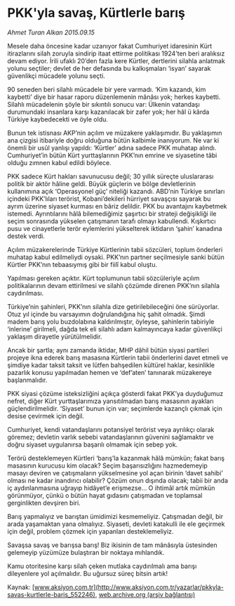 # PKK'yla savaş, Kürtlerle barış

*Ahmet Turan Alkan 2015.09.15*

<div class="pNewsDetailMainContent" itemprop="articleBody">
 <p>
  Mesele daha öncesine kadar uzanıyor fakat Cumhuriyet idaresinin Kürt itirazlarını silah zoruyla sindirip itaat ettirme politikası 1924’ten beri aralıksız devam ediyor. İrili ufaklı 20’den fazla kere Kürtler, dertlerini silahla anlatmak yolunu seçtiler; devlet de her defasında bu kalkışmaları ‘isyan’ sayarak güvenlikçi mücadele yolunu seçti.
 </p>
 <p>
  90 seneden beri silahlı mücadele bir yere varmadı. ‘Kim kazandı, kim kaybetti’ diye bir hasar raporu düzenlemenin mânâsı yok; herkes kaybetti. Silahlı mücadelenin şöyle bir sıkıntılı sonucu var: Ülkenin vatandaşı durumundaki insanlara karşı kazanılacak bir zafer yok; her hâl ü kârda Türkiye kaybedecekti ve öyle oldu.
 </p>
 <p>
  Bunun tek istisnası AKP’nin açılım ve müzakere yaklaşımıdır. Bu yaklaşımın ana çizgisi itibariyle doğru olduğuna bütün kalbimle inanıyorum. Ne var ki önemli bir usûl yanlışı yapıldı: ‘Kürtler’ adına sadece PKK muhatap alındı. Cumhuriyet’in bütün Kürt yurttaşlarının PKK’nın emrine ve siyasetine tâbi olduğu zımnen kabul edildi böylece.
 </p>
 <p>
  PKK sadece Kürt hakları savunucusu değil; 30 yıllık süreçte uluslararası politik bir aktör hâline geldi. Büyük güçlerin ve bölge devletlerinin kullanımına açık ‘Operasyonel güç’ niteliği kazandı. ABD’nin Türkiye sınırları içindeki PKK’lıları terörist, Kobani’dekileri hürriyet savaşçısı sayarak bu ayrım üzerine siyaset kurması en bâriz delildir. PKK bu avantajını kaybetmek istemedi. Ayrıntılarını hâlâ bilemediğimiz şaşırtıcı bir strateji değişikliği ile seçim sonrasında yükselen çatışmanın tarafı olmayı kabullendi. Kışkırtıcı pusu ve cinayetlerle terör eylemlerini yükselterek iktidarın ‘şahin’ kanadına destek verdi.
 </p>
 <p>
  Açılım müzakerelerinde Türkiye Kürtlerinin tabii sözcüleri, toplum önderleri muhatap kabul edilmeliydi oysaki. PKK’nın partner seçilmesiyle sanki bütün Kürtler PKK’nın tebaasıymış gibi bir fiilî kabul oluştu.
 </p>
 <p>
  Yapılması gereken açıktır. Kürt toplumunun tabii sözcüleriyle açılım politikalarının devam ettirilmesi ve silahlı çözümde direnen PKK’nın silahla caydırılması.
 </p>
 <p>
  Türkiye’nin şahinleri, PKK’nın silahla dize getirilebileceğini öne sürüyorlar. Otuz yıl içinde bu varsayımın doğrulandığına hiç şahit olmadık. Şimdi madem barış yolu buzdolabına kaldırılmıştır, öyleyse, şahinlerin tabiriyle ‘inlerine’ girilmeli, dağda tek eli silahlı adam kalmayıncaya kadar güvenlikçi yaklaşım dirayetle yürütülmelidir.
 </p>
 <p>
  Ancak bir şartla; aynı zamanda iktidar, MHP dâhil bütün siyasi partileri projeye ikna ederek barış masasına Kürtlerin tabii önderlerini davet etmeli ve şimdiye kadar taksit taksit ve lütfen bahşedilen kültürel haklar, kesinlikle pazarlık konusu yapılmadan hemen ve ‘def’aten’ tanınarak müzakereye başlanmalıdır.
 </p>
 <p>
  PKK siyasi çözüme isteksizliğini açıkça gösterdi fakat PKK’ya duyduğumuz nefret, diğer Kürt yurttaşlarımıza yansıtılmadan barış masasının ayakları güçlendirilmelidir. ‘Siyaset’ bunun için var; seçimlerde kazançlı çıkmak için desise çevirmek için değil.
 </p>
 <p>
  Cumhuriyet, kendi vatandaşlarını potansiyel terörist veya ayrılıkçı olarak göremez; devletin varlık sebebi vatandaşlarının güvenini sağlamaktır ve doğru siyaset uygulanırsa başarılı olmamak için sebep yok.
 </p>
 <p>
  Terörü desteklemeyen Kürtleri ‘barış’la kazanmak hâlâ mümkün; fakat barış masasının kurucusu kim olacak? Seçim başarısızlığını hazmedemeyip masayı deviren ve çatışmaların yükselmesine yol açan birinin ‘davet sahibi’ olması ne kadar inandırıcı olabilir? Çözüm onun dışında olacak; tabii bir anda iç aydınlanmasına uğrayıp hidâyet’e erişmezse... O ihtimâl artık mümkün görünmüyor, çünkü o bütün hayat gıdasını çatışmadan ve toplamsal gerginlikten devşiren biri.
 </p>
 <p>
  Barış yapmalıyız ve barıştan ümidimizi kesmemeliyiz. Çatışmadan değil, bir arada yaşamaktan yana olmalıyız. Siyaseti, devleti katakulli ile ele geçirmek için değil, problem çözmek için yapanları desteklemeliyiz.
 </p>
 <p>
  Savaşsa savaş ve barışsa barış! Biz ikisinin de tam mânâsıyla üstesinden gelemeyip yüzümüze bulaştıran bir noktaya mıhlandık.
 </p>
 <p>
  Kamu otoritesine karşı silah çeken mutlaka caydırılmalı ama barışı dileyenlere yol açılmalıdır. Bu uğursuz süreç bitsin artık!
 </p>
</div>


Kaynak: [www.aksiyon.com.tr](http://www.aksiyon.com.tr/yazarlar/pkkyla-savas-kurtlerle-baris_552246), [web.archive.org (arşiv bağlantısı)](http://web.archive.org/web/20150929002251/http://www.aksiyon.com.tr/yazarlar/pkkyla-savas-kurtlerle-baris_552246)
